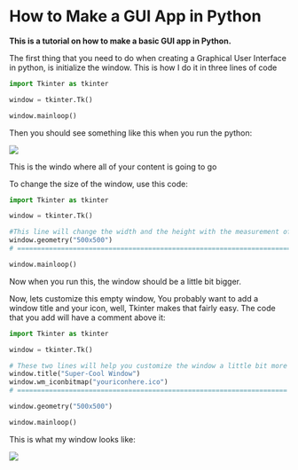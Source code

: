 # How to Make a GUI App in Python
**This is a tutorial on how to make a basic GUI app in Python.**

The first thing that you need to do when creating a Graphical User Interface in python, is initialize the window. This is how I do it in three lines of code

```python
import Tkinter as tkinter

window = tkinter.Tk()

window.mainloop()
```

Then you should see something like this when you run the python:

<img src="http://usingpython.com/wp-content/uploads/EmptyGUI.jpg">

This is the windo where all of your content is going to go

To change the size of the window, use this code: 

```python
import Tkinter as tkinter

window = tkinter.Tk()

#This line will change the width and the height with the measurement of pixels
window.geometry("500x500")
# ============================================================================

window.mainloop()

```

Now when you run this, the window should be a little bit bigger.

Now, lets customize this empty window, You probably want to add a window title and your icon, well, Tkinter makes that fairly easy. The code that you add will have a comment above it:

```python
import Tkinter as tkinter

window = tkinter.Tk()

# These two lines will help you customize the window a little bit more
window.title("Super-Cool Window")
window.wm_iconbitmap("youriconhere.ico")
# ====================================================================

window.geometry("500x500")

window.mainloop()
```
This is what my window looks like:

<img src="http://usingpython.com/wp-content/uploads/SuperCoolWindow.jpg">
